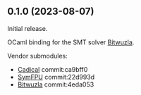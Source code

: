 ## 0.1.0 (2023-08-07)

Initial release.

OCaml binding for the SMT solver [Bitwuzla](https://bitwuzla.github.io/).

Vendor submodules:
- [Cadical](https://github.com/arminbiere/cadical) commit:ca9bff0
- [SymFPU](https://github.com/martin-cs/symfpu) commit:22d993d
- [Bitwuzla](https://github.com/bitwuzla/bitwuzla) commit:4eda053
